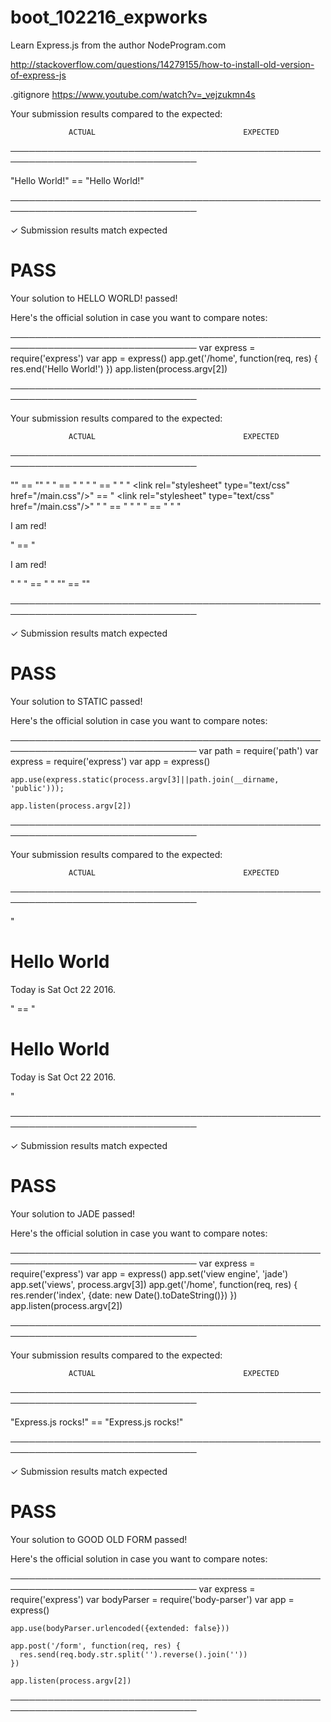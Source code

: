 # boot_102216_expworks
Learn Express.js from the author NodeProgram.com

http://stackoverflow.com/questions/14279155/how-to-install-old-version-of-express-js

.gitignore
https://www.youtube.com/watch?v=_vejzukmn4s

Your submission results compared to the expected:

                 ACTUAL                                 EXPECTED
────────────────────────────────────────────────────────────────────────────────

   "Hello World!"                      ==    "Hello World!"

────────────────────────────────────────────────────────────────────────────────

✓ Submission results match expected

# PASS

Your solution to HELLO WORLD! passed!

Here's the official solution in case you want to compare notes:

────────────────────────────────────────────────────────────────────────────────
    var express = require('express')
    var app = express()
    app.get('/home', function(req, res) {
      res.end('Hello World!')
    })
    app.listen(process.argv[2])

────────────────────────────────────────────────────────────────────────────────

Your submission results compared to the expected:

                 ACTUAL                                 EXPECTED
────────────────────────────────────────────────────────────────────────────────

   "<html>"                            ==    "<html>"
   "  <head>"                          ==    "  <head>"
   "    <title>expressworks</title>"   ==    "    <title>expressworks</title>"
   "    <link rel=\"stylesheet\" type=\"text/css\" href=\"/main.css\"/>" ==    "    <link rel=\"stylesheet\" type=\"text/css\" href=\"/main.css\"/>"
   "  </head>"                         ==    "  </head>"
   "  <body>"                          ==    "  <body>"
   "    <p>I am red!</p>"              ==    "    <p>I am red!</p>"
   "  </body>"                         ==    "  </body>"
   "</html>"                           ==    "</html>"

────────────────────────────────────────────────────────────────────────────────

✓ Submission results match expected

# PASS

Your solution to STATIC passed!

Here's the official solution in case you want to compare notes:

────────────────────────────────────────────────────────────────────────────────
    var path = require('path')
    var express = require('express')
    var app = express()

    app.use(express.static(process.argv[3]||path.join(__dirname, 'public')));

    app.listen(process.argv[2])

────────────────────────────────────────────────────────────────────────────────

Your submission results compared to the expected:

                 ACTUAL                                 EXPECTED
────────────────────────────────────────────────────────────────────────────────

   "<h1>Hello World</h1><p>Today is Sat Oct 22 2016.</p>" ==    "<h1>Hello World</h1><p>Today is Sat Oct 22 2016.</p>"

────────────────────────────────────────────────────────────────────────────────

✓ Submission results match expected

# PASS

Your solution to JADE passed!

Here's the official solution in case you want to compare notes:

────────────────────────────────────────────────────────────────────────────────
    var express = require('express')
    var app = express()
    app.set('view engine', 'jade')
    app.set('views', process.argv[3])
    app.get('/home', function(req, res) {
      res.render('index', {date: new Date().toDateString()})
    })
    app.listen(process.argv[2])

────────────────────────────────────────────────────────────────────────────────

Your submission results compared to the expected:

                 ACTUAL                                 EXPECTED
────────────────────────────────────────────────────────────────────────────────

   "Express.js rocks!"                 ==    "Express.js rocks!"

────────────────────────────────────────────────────────────────────────────────

✓ Submission results match expected

# PASS

Your solution to GOOD OLD FORM passed!

Here's the official solution in case you want to compare notes:

────────────────────────────────────────────────────────────────────────────────
    var express = require('express')
    var bodyParser = require('body-parser')
    var app = express()

    app.use(bodyParser.urlencoded({extended: false}))

    app.post('/form', function(req, res) {
      res.send(req.body.str.split('').reverse().join(''))
    })

    app.listen(process.argv[2])

────────────────────────────────────────────────────────────────────────────────
